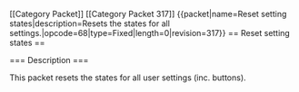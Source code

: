 \[\[Category Packet\]\] \[\[Category Packet 317\]\] {{packet\|name=Reset
setting states\|description=Resets the states for all
settings.\|opcode=68\|type=Fixed\|length=0\|revision=317}} == Reset
setting states ==

=== Description ===

This packet resets the states for all user settings (inc. buttons).
